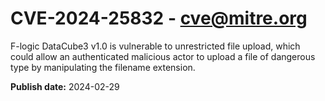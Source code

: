 # CVE-2024-25832 - cve@mitre.org

F-logic DataCube3 v1.0 is vulnerable to unrestricted file upload, which could allow an authenticated malicious actor to upload a file of dangerous type by manipulating the filename extension.

**Publish date:** 2024-02-29
